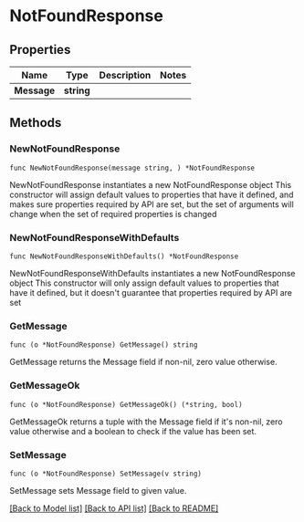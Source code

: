# NotFoundResponse

## Properties

Name | Type | Description | Notes
------------ | ------------- | ------------- | -------------
**Message** | **string** |  | 

## Methods

### NewNotFoundResponse

`func NewNotFoundResponse(message string, ) *NotFoundResponse`

NewNotFoundResponse instantiates a new NotFoundResponse object
This constructor will assign default values to properties that have it defined,
and makes sure properties required by API are set, but the set of arguments
will change when the set of required properties is changed

### NewNotFoundResponseWithDefaults

`func NewNotFoundResponseWithDefaults() *NotFoundResponse`

NewNotFoundResponseWithDefaults instantiates a new NotFoundResponse object
This constructor will only assign default values to properties that have it defined,
but it doesn't guarantee that properties required by API are set

### GetMessage

`func (o *NotFoundResponse) GetMessage() string`

GetMessage returns the Message field if non-nil, zero value otherwise.

### GetMessageOk

`func (o *NotFoundResponse) GetMessageOk() (*string, bool)`

GetMessageOk returns a tuple with the Message field if it's non-nil, zero value otherwise
and a boolean to check if the value has been set.

### SetMessage

`func (o *NotFoundResponse) SetMessage(v string)`

SetMessage sets Message field to given value.



[[Back to Model list]](../README.md#documentation-for-models) [[Back to API list]](../README.md#documentation-for-api-endpoints) [[Back to README]](../README.md)


